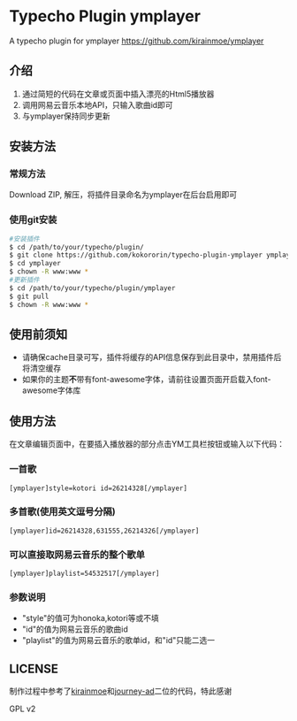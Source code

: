 # Typecho Plugin ymplayer
A typecho plugin for ymplayer https://github.com/kirainmoe/ymplayer


## 介绍
1. 通过简短的代码在文章或页面中插入漂亮的Html5播放器
2. 调用网易云音乐本地API，只输入歌曲id即可
3. 与ymplayer保持同步更新

## 安装方法
### 常规方法
Download ZIP, 解压，将插件目录命名为ymplayer在后台启用即可
### 使用git安装
```bash
#安装插件
$ cd /path/to/your/typecho/plugin/
$ git clone https://github.com/kokororin/typecho-plugin-ymplayer ymplayer
$ cd ymplayer
$ chown -R www:www * 
#更新插件 
$ cd /path/to/your/typecho/plugin/ymplayer
$ git pull
$ chown -R www:www *
```

## 使用前须知

* 请确保cache目录可写，插件将缓存的API信息保存到此目录中，禁用插件后将清空缓存
* 如果你的主题**不**带有font-awesome字体，请前往设置页面开启载入font-awesome字体库

## 使用方法

在文章编辑页面中，在要插入播放器的部分点击YM工具栏按钮或输入以下代码：

### 一首歌
```
[ymplayer]style=kotori id=26214328[/ymplayer]
```

### 多首歌(使用英文逗号分隔)
```
[ymplayer]id=26214328,631555,26214326[/ymplayer]
```

### 可以直接取网易云音乐的整个歌单
```
[ymplayer]playlist=54532517[/ymplayer]
```

### 参数说明
* "style"的值可为honoka,kotori等或不填
* "id"的值为网易云音乐的歌曲id
* "playlist"的值为网易云音乐的歌单id，和"id"只能二选一

## LICENSE

制作过程中参考了[kirainmoe](https://github.com/kirainmoe)和[journey-ad](https://github.com/journey-ad)二位的代码，特此感谢

GPL v2
